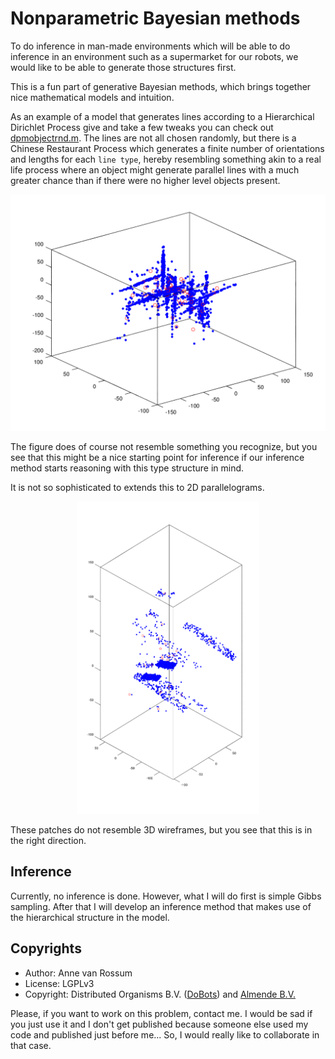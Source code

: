 # Nonparametric Bayesian methods

To do inference in man-made environments which will be able to do inference in an environment such as a supermarket for our robots, we would like to be able to generate those structures first.

This is a fun part of generative Bayesian methods, which brings together nice mathematical models and intuition.

As an example of a model that generates lines according to a Hierarchical Dirichlet Process give and take a few tweaks you can check out [dpmobjectrnd.m](https://github.com/mrquincle/octave-scripts/blob/master/thesis/dpmobjectrnd.m). The lines are not all chosen randomly, but there is a Chinese Restaurant Process which generates a finite number of orientations and lengths for each `line type`, hereby resembling something akin to a real life process where an object might generate parallel lines with a much greater chance than if there were no higher level objects present.

![manmade](pictures/manmade.png?raw=true "Man-made generation of lines")

The figure does of course not resemble something you recognize, but you see that this might be a nice starting point for inference if our inference method starts reasoning with this type structure in mind.

It is not so sophisticated to extends this to 2D parallelograms.

<p align="center">
<img src="pictures/patches.png?raw=true" alt="Man-made generation of patches" height="500px"/>
</p>

These patches do not resemble 3D wireframes, but you see that this is in the right direction.

## Inference

Currently, no inference is done. However, what I will do first is simple Gibbs sampling. After that I will develop an inference method that makes use of the hierarchical structure in the model.

## Copyrights

* Author: Anne van Rossum
* License: LGPLv3
* Copyright: Distributed Organisms B.V. ([DoBots](http://dobots.nl)) and [Almende B.V.](http://almende.com)

Please, if you want to work on this problem, contact me. I would be sad if you just use it and I don't get published because someone else used my code and published just before me... So, I would really like to collaborate in that case. 


